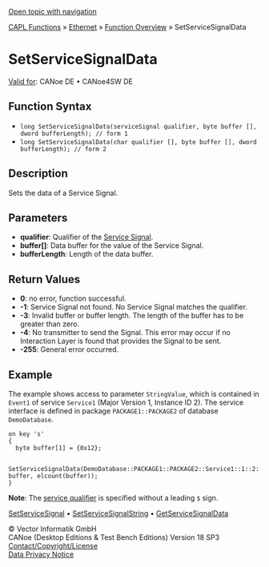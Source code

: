 [Open topic with navigation](../../../../../CANoeDEFamily.htm#Topics/CAPLFunctions/IP/Functions/CAPLfunctionSomeIpSetServiceSignalData.md)

[CAPL Functions](../../CAPLfunctions.md) » [Ethernet](../CAPLEthernetStartPage.md) » [Function Overview](../CAPLfunctionsIPOverview.md) » SetServiceSignalData

# SetServiceSignalData

[Valid for](../../../Shared/FeatureAvailability.md):  CANoe DE • CANoe4SW DE

## Function Syntax

- `long SetServiceSignalData(serviceSignal qualifier, byte buffer [], dword bufferLength); // form 1`
- `long SetServiceSignalData(char qualifier [], byte buffer [], dword bufferLength); // form 2`

## Description

Sets the data of a Service Signal.

## Parameters

- **qualifier**: Qualifier of the [Service Signal](../../../CANoeCANalyzer/Ethernet/ILSomeIP/ILSomeIPServiceSignals.md).
- **buffer[]**: Data buffer for the value of the Service Signal.
- **bufferLength**: Length of the data buffer.

## Return Values

- **0**: no error, function successful.
- **-1**: Service Signal not found. No Service Signal matches the qualifier.
- **-3**: Invalid buffer or buffer length. The length of the buffer has to be greater than zero.
- **-4**: No transmitter to send the Signal. This error may occur if no Interaction Layer is found that provides the Signal to be sent.
- **-255**: General error occurred.

## Example

The example shows access to parameter `StringValue`, which is contained in `Event1` of service `Service1` (Major Version 1, Instance ID 2). The service interface is defined in package `PACKAGE1::PACKAGE2` of database `DemoDatabase`.

```plaintext
on key 's'
{
  byte buffer[1] = {0x12};

  SetServiceSignalData(DemoDatabase::PACKAGE1::PACKAGE2::Service1::1::2::Event1::StringValue, buffer, elcount(buffer));
}
```

**Note**: The [service qualifier](../../../CANoeCANalyzer/Ethernet/ILSomeIP/ILSomeIPServiceSignals.md) is specified without a leading `$` sign.

[SetServiceSignal](CAPLfunctionSomeIpSetServiceSignal.md) • [SetServiceSignalString](CAPLfunctionSomeIpSetServiceSignalString.md) • [GetServiceSignalData](CAPLfunctionSomeIpGetServiceSignalData.md)

© Vector Informatik GmbH  
CANoe (Desktop Editions & Test Bench Editions) Version 18 SP3  
[Contact/Copyright/License](../../../Shared/ContactCopyrightLicense.md)  
[Data Privacy Notice](https://www.vector.com/int/en/company/get-info/privacy-policy/)